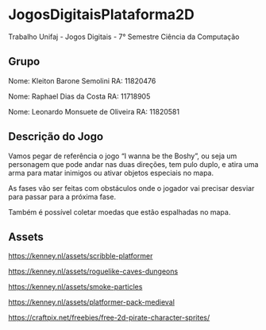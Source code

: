 # JogosDigitaisPlataforma2D

Trabalho Unifaj - Jogos Digitais - 7° Semestre Ciência da Computação

## Grupo
Nome: Kleiton Barone Semolini RA: 11820476

Nome: Raphael Dias da Costa RA: 11718905

Nome: Leonardo Monsuete de Oliveira RA: 11820581



## Descrição do Jogo

Vamos pegar de referência o jogo “I wanna be the Boshy”, ou seja um personagem que pode andar nas duas direções, tem pulo duplo, e atira uma arma para matar inimigos ou ativar objetos especiais no mapa.

As fases vão ser feitas com obstáculos onde o jogador vai precisar desviar para passar para a próxima fase.

Também é possível coletar moedas que estão espalhadas no mapa.


## Assets
https://kenney.nl/assets/scribble-platformer

https://kenney.nl/assets/roguelike-caves-dungeons

https://kenney.nl/assets/smoke-particles

https://kenney.nl/assets/platformer-pack-medieval

https://craftpix.net/freebies/free-2d-pirate-character-sprites/

